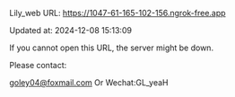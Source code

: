 Lily_web URL: https://1047-61-165-102-156.ngrok-free.app

Updated at: 2024-12-08 15:13:09

If you cannot open this URL, the server might be down.

Please contact: 

goley04@foxmail.com Or Wechat:GL_yeaH